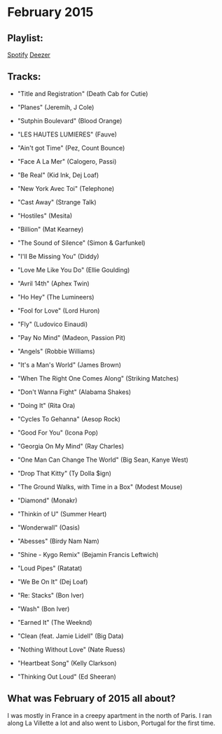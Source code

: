 # February 2015

## Playlist:

[Spotify](https://open.spotify.com/user/1237892664/playlist/5IgALsRQGszxvUJaY3OpkK)
[Deezer](http://www.deezer.com/playlist/1352918575)

## Tracks:

- "Title and Registration" (Death Cab for Cutie)

- "Planes" (Jeremih, J Cole)

- "Sutphin Boulevard" (Blood Orange)

- "LES HAUTES LUMIERES" (Fauve)

- "Ain't got Time" (Pez, Count Bounce)

- "Face A La Mer" (Calogero, Passi)

- "Be Real" (Kid Ink, Dej Loaf)

- "New York Avec Toi" (Telephone)

- "Cast Away" (Strange Talk)

- "Hostiles" (Mesita)

- "Billion" (Mat Kearney)

- "The Sound of Silence" (Simon & Garfunkel)

- "I'll Be Missing You" (Diddy)

- "Love Me Like You Do" (Ellie Goulding)

- "Avril 14th" (Aphex Twin)

- "Ho Hey" (The Lumineers)

- "Fool for Love" (Lord Huron)

- "Fly" (Ludovico Einaudi)

- "Pay No Mind" (Madeon, Passion Pit)

- "Angels" (Robbie Williams)

- "It's a Man's World" (James Brown)

- "When The Right One Comes Along" (Striking Matches)

- "Don't Wanna Fight" (Alabama Shakes)

- "Doing It" (Rita Ora)

- "Cycles To Gehanna" (Aesop Rock)

- "Good For You" (Icona Pop)

- "Georgia On My Mind" (Ray Charles)

- "One Man Can Change The World" (Big Sean, Kanye West)

- "Drop That Kitty" (Ty Dolla $ign)

- "The Ground Walks, with Time in a Box" (Modest Mouse)

- "Diamond" (Monakr)

- "Thinkin of U" (Summer Heart)

- "Wonderwall" (Oasis)

- "Abesses" (Birdy Nam Nam)

- "Shine - Kygo Remix" (Bejamin Francis Leftwich)

- "Loud Pipes" (Ratatat)

- "We Be On It" (Dej Loaf)

- "Re: Stacks" (Bon Iver)

- "Wash" (Bon Iver)

- "Earned It" (The Weeknd)

- "Clean (feat. Jamie Lidell" (Big Data)

- "Nothing Without Love" (Nate Ruess)

- "Heartbeat Song" (Kelly Clarkson)

- "Thinking Out Loud" (Ed Sheeran)

## What was February of 2015 all about?

I was mostly in France in a creepy apartment in the north of Paris. I ran along La Villette a lot and also went to Lisbon, Portugal for the first time.
